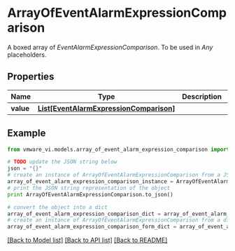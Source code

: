# ArrayOfEventAlarmExpressionComparison

A boxed array of *EventAlarmExpressionComparison*. To be used in *Any* placeholders. 

## Properties
Name | Type | Description | Notes
------------ | ------------- | ------------- | -------------
**value** | [**List[EventAlarmExpressionComparison]**](EventAlarmExpressionComparison.md) |  | 

## Example

```python
from vmware_vi.models.array_of_event_alarm_expression_comparison import ArrayOfEventAlarmExpressionComparison

# TODO update the JSON string below
json = "{}"
# create an instance of ArrayOfEventAlarmExpressionComparison from a JSON string
array_of_event_alarm_expression_comparison_instance = ArrayOfEventAlarmExpressionComparison.from_json(json)
# print the JSON string representation of the object
print ArrayOfEventAlarmExpressionComparison.to_json()

# convert the object into a dict
array_of_event_alarm_expression_comparison_dict = array_of_event_alarm_expression_comparison_instance.to_dict()
# create an instance of ArrayOfEventAlarmExpressionComparison from a dict
array_of_event_alarm_expression_comparison_form_dict = array_of_event_alarm_expression_comparison.from_dict(array_of_event_alarm_expression_comparison_dict)
```
[[Back to Model list]](../README.md#documentation-for-models) [[Back to API list]](../README.md#documentation-for-api-endpoints) [[Back to README]](../README.md)


